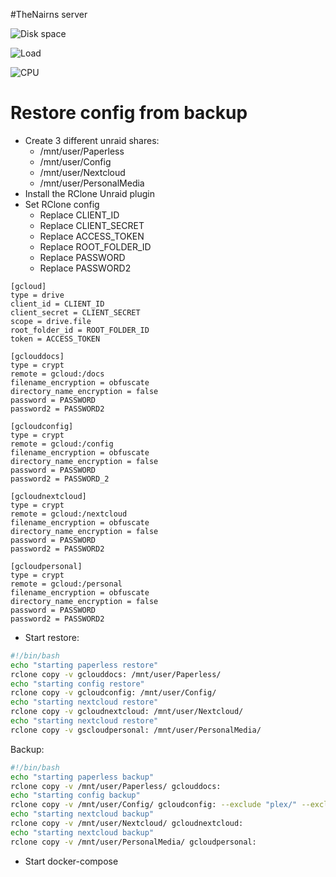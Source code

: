 #TheNairns server

![Disk space](https://netdata.thenairn.com/api/v1/badge.svg?chart=disk_space._&alarm=disk_space_usage&refresh=auto)

![Load](https://netdata.thenairn.com/api/v1/badge.svg?chart=system.load&alarm=load_average_5&refresh=auto)

![CPU](https://netdata.thenairn.com/api/v1/badge.svg?chart=system.cpu&alarm=10min_cpu_usage&refresh=auto)

# Restore config from backup

- Create 3 different unraid shares:
  - /mnt/user/Paperless
  - /mnt/user/Config
  - /mnt/user/Nextcloud
  - /mnt/user/PersonalMedia
- Install the RClone Unraid plugin
- Set RClone config
  - Replace CLIENT_ID
  - Replace CLIENT_SECRET
  - Replace ACCESS_TOKEN
  - Replace ROOT_FOLDER_ID
  - Replace PASSWORD
  - Replace PASSWORD2

```
[gcloud]
type = drive
client_id = CLIENT_ID
client_secret = CLIENT_SECRET
scope = drive.file
root_folder_id = ROOT_FOLDER_ID
token = ACCESS_TOKEN

[gclouddocs]
type = crypt
remote = gcloud:/docs
filename_encryption = obfuscate
directory_name_encryption = false
password = PASSWORD
password2 = PASSWORD2

[gcloudconfig]
type = crypt
remote = gcloud:/config
filename_encryption = obfuscate
directory_name_encryption = false
password = PASSWORD
password2 = PASSWORD_2

[gcloudnextcloud]
type = crypt
remote = gcloud:/nextcloud
filename_encryption = obfuscate
directory_name_encryption = false
password = PASSWORD
password2 = PASSWORD2

[gcloudpersonal]
type = crypt
remote = gcloud:/personal
filename_encryption = obfuscate
directory_name_encryption = false
password = PASSWORD
password2 = PASSWORD2
```


- Start restore:

```bash
#!/bin/bash
echo "starting paperless restore"
rclone copy -v gclouddocs: /mnt/user/Paperless/ 
echo "starting config restore"
rclone copy -v gcloudconfig: /mnt/user/Config/
echo "starting nextcloud restore"
rclone copy -v gcloudnextcloud: /mnt/user/Nextcloud/
echo "starting nextcloud restore"
rclone copy -v gscloudpersonal: /mnt/user/PersonalMedia/
```

Backup: 
```bash
#!/bin/bash
echo "starting paperless backup"
rclone copy -v /mnt/user/Paperless/ gclouddocs:
echo "starting config backup"
rclone copy -v /mnt/user/Config/ gcloudconfig: --exclude "plex/" --exclude "vscode/"
echo "starting nextcloud backup"
rclone copy -v /mnt/user/Nextcloud/ gcloudnextcloud:
echo "starting nextcloud backup"
rclone copy -v /mnt/user/PersonalMedia/ gcloudpersonal:
```

- Start docker-compose